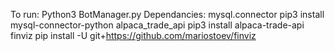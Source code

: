To run:
  Python3 BotManager.py
Dependancies:
mysql.connector
    pip3 install mysql-connector-python
alpaca_trade_api
    pip3 install alpaca-trade-api
finviz
    pip install -U git+https://github.com/mariostoev/finviz
